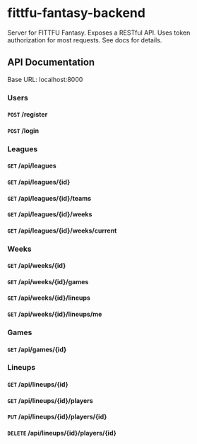 # fittfu-fantasy-backend
Server for FITTFU Fantasy.  Exposes a RESTful API.  Uses token authorization for most requests.  See docs for details.
## API Documentation
Base URL: localhost:8000
### Users
#### `POST` /register
#### `POST` /login

### Leagues
#### `GET` /api/leagues
#### `GET` /api/leagues/{id}
#### `GET` /api/leagues/{id}/teams
#### `GET` /api/leagues/{id}/weeks
#### `GET` /api/leagues/{id}/weeks/current

### Weeks
#### `GET` /api/weeks/{id}
#### `GET` /api/weeks/{id}/games
#### `GET` /api/weeks/{id}/lineups
#### `GET` /api/weeks/{id}/lineups/me

### Games 
#### `GET` /api/games/{id}

### Lineups
#### `GET` /api/lineups/{id}
#### `GET` /api/lineups/{id}/players
#### `PUT` /api/lineups/{id}/players/{id}
#### `DELETE` /api/lineups/{id}/players/{id}




